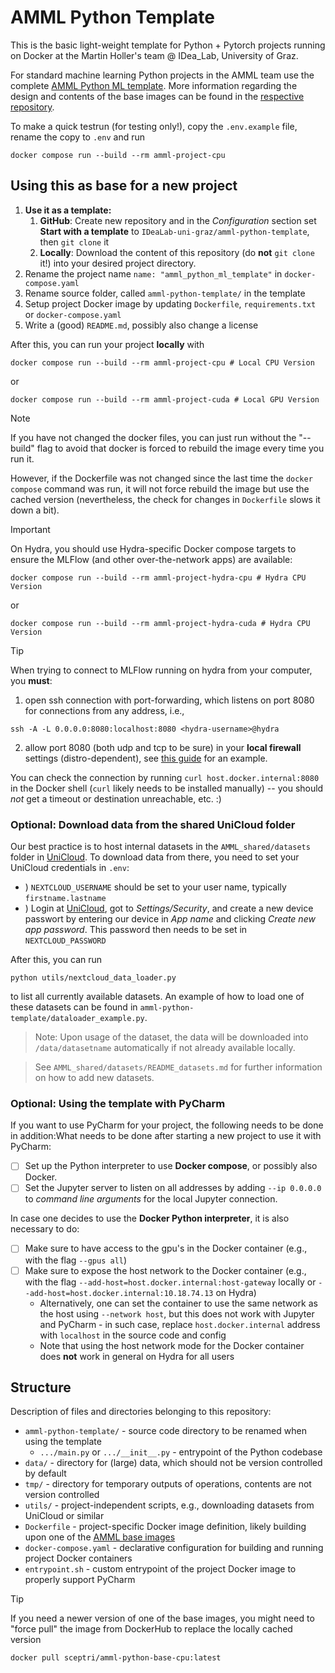 # AMML Python Template

This is the basic light-weight template for Python + Pytorch projects running on Docker at the Martin Holler's team @ IDea_Lab, University of Graz.

For standard machine learning Python projects in the AMML team use the complete [AMML Python ML template](https://github.com/IDeaLab-uni-graz/amml-python-ml-template). More information regarding the design and contents of the base images can be found in the [respective repository](https://github.com/IDeaLab-uni-graz/AMML-Python-Base).

To make a quick testrun (for testing only!), copy the `.env.example` file, rename the copy to `.env` and run

```
docker compose run --build --rm amml-project-cpu
```

## Using this as base for a new project

1) **Use it as a template:**
   1) **GitHub**: Create new repository and in the _Configuration_ section set **Start with a template** to `IDeaLab-uni-graz/amml-python-template`, then `git clone` it
   2) **Locally**: Download the content of this repository (do **not** `git clone` it!) into your desired project directory.
2) Rename the project name `name: "amml_python_ml_template"` in `docker-compose.yaml`
3) Rename source folder, called `amml-python-template/` in the template
4) Setup project Docker image by updating `Dockerfile`, `requirements.txt` or `docker-compose.yaml`
5) Write a (good) `README.md`, possibly also change a license

After this, you can run your project **locally** with 

```shell
docker compose run --build --rm amml-project-cpu # Local CPU Version
```

or 

```shell
docker compose run --build --rm amml-project-cuda # Local GPU Version
```

> [!NOTE]
> If you have not changed the docker files, you can just run without the "--build" flag to avoid that docker is forced to rebuild the image every time you run it.
> 
> However, if the Dockerfile was not changed since the last time the `docker compose` command was run, it will not force rebuild the image but use the cached version (nevertheless, the check for changes in `Dockerfile` slows it down a bit).

> [!IMPORTANT]
> On Hydra, you should use Hydra-specific Docker compose targets to ensure the MLFlow (and other over-the-network apps) are available:
> 
> ```shell
> docker compose run --build --rm amml-project-hydra-cpu # Hydra CPU Version
> ```
> 
> or
> 
> ```shell
> docker compose run --build --rm amml-project-hydra-cuda # Hydra CPU Version
> ```

> [!TIP]
> When trying to connect to MLFlow running on hydra from your computer, you **must**:
> 1. open ssh connection with port-forwarding, which listens on port 8080 for connections from any address, i.e.,
> ```shell
> ssh -A -L 0.0.0.0:8080:localhost:8080 <hydra-username>@hydra
> ```
> 2. allow port 8080 (both udp and tcp to be sure) in your **local firewall** settings (distro-dependent), see [this guide](https://www.digitalocean.com/community/tutorials/opening-a-port-on-linux) for an example.
>
> You can check the connection by running `curl host.docker.internal:8080` in the Docker shell (`curl` likely needs to be installed manually) -- you should *not* get a timeout or destination unreachable, etc. :)

### Optional: Download data from the shared UniCloud folder

Our best practice is to host internal datasets in the `AMML_shared/datasets` folder in [UniCloud](https://cloud.uni-graz.at). To download data from there, you need to set your UniCloud credentials in `.env`:

- ) `NEXTCLOUD_USERNAME` should be set to your user name, typically `firstname.lastname`
- ) Login at [UniCloud](https://cloud.uni-graz.at), got to *Settings/Security*, and create a new device passwort by entering our device in *App name* and clicking *Create new app password*. This password then needs to be set in `NEXTCLOUD_PASSWORD`

After this, you can run

```shell
python utils/nextcloud_data_loader.py
```

to list all currently available datasets. An example of how to load one of these datasets can be found in `amml-python-template/dataloader_example.py`.

> Note: Upon usage of the dataset, the data will be downloaded into `/data/datasetname` automatically if not already available locally.

> See `AMML_shared/datasets/README_datasets.md` for further information on how to add new datasets.

### Optional: Using the template with PyCharm

If you want to use PyCharm for your project, the following needs to be done in addition:What needs to be done after starting a new project to use it with PyCharm:

- [ ] Set up the Python interpreter to use **Docker compose**, or possibly also Docker.
- [ ] Set the Jupyter server to listen on all addresses by adding `--ip 0.0.0.0` to _command line arguments_ for the local Jupyter connection.

In case one decides to use the **Docker Python interpreter**, it is also necessary to do:

- [ ] Make sure to have access to the gpu's in the Docker container (e.g., with the flag `--gpus all`)
- [ ] Make sure to expose the host network to the Docker container (e.g., with the flag `--add-host=host.docker.internal:host-gateway` locally or `--add-host=host.docker.internal:10.18.74.13` on Hydra)
  - Alternatively, one can set the container to use the same network as the host using `--network host`, but this does not work with Jupyter and PyCharm - in such case, replace `host.docker.internal` address with `localhost` in the source code and config
  - Note that using the host network mode for the Docker container does **not** work in general on Hydra for all users

## Structure

Description of files and directories belonging to this repository:

- `amml-python-template/` - source code directory to be renamed when using the template
  - `.../main.py` or `.../__init__.py` - entrypoint of the Python codebase
- `data/` - directory for (large) data, which should not be version controlled by default
- `tmp/` - directory for temporary outputs of operations, contents are not version controlled
- `utils/` - project-independent scripts, e.g., downloading datasets from UniCloud or similar
- `Dockerfile` - project-specific Docker image definition, likely building upon one of the [AMML base images](https://github.com/IDeaLab-uni-graz/AMML-Python-Base)
- `docker-compose.yaml` - declarative configuration for building and running project Docker containers
- `entrypoint.sh` - custom entrypoint of the project Docker image to properly support PyCharm

> [!TIP]
> If you need a newer version of one of the base images, you might need to "force pull" the image from DockerHub to replace the locally cached version
> 
> ```shell
> docker pull sceptri/amml-python-base-cpu:latest
> ```
